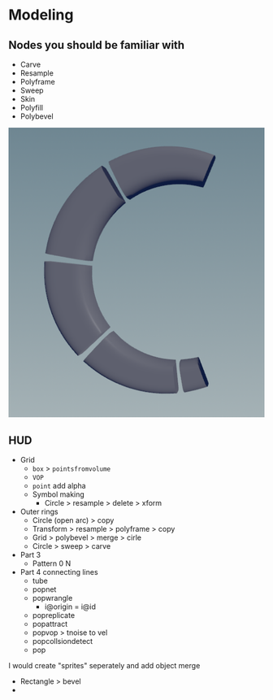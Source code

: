 # Modeling

## Nodes you should be familiar with&#x20;

* Carve
* Resample
* Polyframe
* Sweep
* Skin
* Polyfill
* Polybevel





![Using Skin node to skip connect n-primitives](../../../../.gitbook/assets/image.png)

## HUD

* Grid
  * `box` > `pointsfromvolume`&#x20;
  * `VOP`&#x20;
  * `point` add alpha&#x20;
  * Symbol making
    * Circle > resample > delete > xform
* Outer rings
  * Circle (open arc) > copy&#x20;
  * Transform > resample > polyframe > copy&#x20;
  * Grid > polybevel > merge > cirle
  * Circle > sweep > carve&#x20;
* Part 3&#x20;
  * Pattern  0 N
* Part 4 connecting lines
  * tube&#x20;
  * popnet
  * popwrangle&#x20;
    * i@origin = i@id
  * popreplicate&#x20;
  * popattract
  * popvop > tnoise to vel
  * popcollsiondetect
  * pop

I would create "sprites" seperately and add object merge

* Rectangle > bevel&#x20;
*


